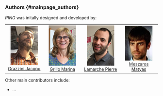 ### Authors  {#mainpage_authors}

_PING_ was initally designed and developed by:  

<table>
<tr class="odd">
<td align="center" width="20%">
<img src="../../dox/img/grazzini.png" alt="Un bien bel homme" />
<a href="mailto:jacopo.grazzini@ec.europa.ec">Grazzini Jacopo</a> 
</td>
<td align="center" width="20%">
<img src="../../dox/img/grillo.png" alt="Nessuno!" />
<a href="mailto:marina.grillo@arhs-developments.com">Grillo Marina</a>
</td> 
<td align="center" width="20%">
<img src="../../dox/img/lamarche.png" alt="Ah non mais quel boulet!" />
<a href="mailto:pierre.lamarche@ec.europa.eu">Lamarche Pierre</a>
</td>   
<td align="center" width="20%">
<img src="../../dox/img/meszaros.png" alt="Matyyyyyyyyyyyyyyyyyyas!!!" />
<a href="mailto:matyas.meszaros@ec.europa.eu">Meszaros Matyas</a>
</td> 
</tr>
</table>

Other main contributors include:
* ...